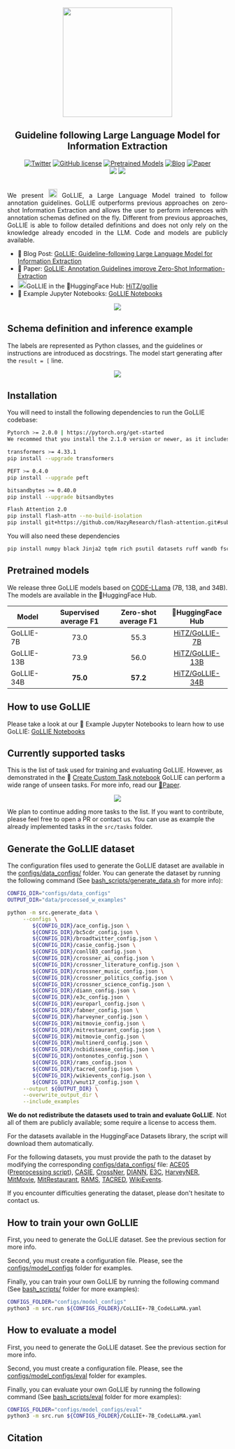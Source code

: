 
<p align="center">
    <br>
    <img src="assets/GoLLIE.png" style="height: 250px;">
    <br>
    <h2 align="center"><b>G</b>uideline f<b>o</b>llowing <b>L</b>arge <b>L</b>anguage Model for <b>I</b>nformation <b>E</b>xtraction</h2>


<p align="center">
    <a href="https://twitter.com/intent/tweet?text=Wow+this+new+model+is+amazing:&url=https%3A%2F%2Fgithub.com%2Fhitz-zentroa%2FGoLLIE"><img alt="Twitter" src="https://img.shields.io/twitter/url?style=social&url=https%3A%2F%2Fgithub.com%2Fosainz59%2FCoLLIE"></a>
    <a href="https://github.com/hitz-zentroa/GoLLIE/blob/main/LICENSE"><img alt="GitHub license" src="https://img.shields.io/github/license/osainz59/CoLLIE"></a>
    <a href="https://huggingface.co/collections/HiTZ/gollie-651bf19ee315e8a224aacc4f"><img alt="Pretrained Models" src="https://img.shields.io/badge/🤗HuggingFace-Pretrained Models-green"></a>
    <a href="https://github.com/osainz59/CoLLIE/blob/dev/docs/index.md"><img alt="Blog" src="https://img.shields.io/badge/📒-Blog Post-blue"></a>
    <a href="https://github.com/osainz59/CoLLIE/blob/dev/docs/index.md"><img alt="Paper" src="https://img.shields.io/badge/📖-Paper-orange"></a>
<br>
     <a href="http://www.hitz.eus/"><img src="https://img.shields.io/badge/HiTZ-Basque%20Center%20for%20Language%20Technology-blueviolet"></a>
    <a href="http://www.ixa.eus/?language=en"><img src="https://img.shields.io/badge/IXA-%20NLP%20Group-ff3333"></a>
    <br>
     <br>
</p>

<p align="justify">
We present  <img src="assets/GoLLIE.png" width="20"> GoLLIE, a Large Language Model trained to follow annotation guidelines. GoLLIE outperforms previous approaches on zero-shot Information Extraction and allows the user to perform inferences with annotation schemas defined on the fly. Different from previous approaches, GoLLIE is able to follow detailed definitions and does not only rely on the knowledge already encoded in the LLM. Code and models are publicly available.

- 📒 Blog Post: [GoLLIE: Guideline-following Large Language Model for Information Extraction](docs/index.md)
- 📖 Paper: [GoLLIE: Annotation Guidelines improve Zero-Shot Information-Extraction]()
- <img src="assets/GoLLIE.png" width="20">GoLLIE in the 🤗HuggingFace Hub: [HiTZ/gollie](https://huggingface.co/collections/HiTZ/gollie-651bf19ee315e8a224aacc4f)
- 🚀 Example Jupyter Notebooks: [GoLLIE Notebooks](notebooks/)
</p>

<p align="center">
<img src="assets/zero_shot_results.png">
</p>


## Schema definition and inference example

The labels are represented as Python classes, and the guidelines or instructions are introduced as docstrings. The model start generating after the `result = [` line.
<!---
```Python
# Entity definitions
@dataclass
class Launcher(Template):
    """Refers to a vehicle designed primarily to transport payloads from the Earth's 
    surface to space. Launchers can carry various payloads, including satellites, 
    crewed spacecraft, and cargo, into various orbits or even beyond Earth's orbit. 
    They are usually multi-stage vehicles that use rocket engines for propulsion."""

    mention: str  
    """
    The name of the launcher vehicle. 
    Such as: "Sturn V", "Atlas V", "Soyuz", "Ariane 5"
    """
    space_company: str # The company that operates the launcher. Such as: "Blue origin", "ESA", "Boeing", "ISRO", "Northrop Grumman", "Arianespace"
    crew: List[str] # Names of the crew members boarding the Launcher. Such as: "Neil Armstrong", "Michael Collins", "Buzz Aldrin"
    

@dataclass
class Mission(Template):
    """Any planned or accomplished journey beyond Earth's atmosphere with specific objectives, 
    either crewed or uncrewed. It includes missions to satellites, the International 
    Space Station (ISS), other celestial bodies, and deep space."""
    
    mention: str
    """
    The name of the mission. 
    Such as: "Apollo 11", "Artemis", "Mercury"
    """
    date: str # The start date of the mission
    departure: str # The place from which the vehicle will be launched. Such as: "Florida", "Houston", "French Guiana"
    destination: str # The place or planet to which the launcher will be sent. Such as "Moon", "low-orbit", "Saturn"

# This is the text to analyze
text = (
    "The Ares 3 mission to Mars is scheduled for 2032. The Starship rocket build by SpaceX will take off from Boca Chica,"
    "carrying the astronauts Max Rutherford, Elena Soto, and Jake Martinez."
)

# The annotation instances that take place in the text above are listed here
result = [
    Mission(mention='Ares 3', date='2032', departure='Boca Chica', destination='Mars'),
    Launcher(mention='Starship', space_company='SpaceX', crew=['Max Rutherford', 'Elena Soto', 'Jake Martinez'])
]
```
-->
<p align="center">
<img src="assets/snippets/space_transparent.png">
</p>

## Installation

You will need to install the following dependencies to run the GoLLIE codebase:
```bash
Pytorch >= 2.0.0 | https://pytorch.org/get-started
We recommed that you install the 2.1.0 version or newer, as it includes important bug fixes.

transformers >= 4.33.1
pip install --upgrade transformers

PEFT >= 0.4.0
pip install --upgrade peft

bitsandbytes >= 0.40.0
pip install --upgrade bitsandbytes

Flash Attention 2.0
pip install flash-attn --no-build-isolation
pip install git+https://github.com/HazyResearch/flash-attention.git#subdirectory=csrc/rotary
```

You will also need these dependencies
```bash
pip install numpy black Jinja2 tqdm rich psutil datasets ruff wandb fschat
```

## Pretrained models
We release three GoLLIE models based on [CODE-LLama](https://huggingface.co/codellama) (7B, 13B, and 34B). The models are available in the 🤗HuggingFace Hub.

| Model | Supervised average F1 | Zero-shot average F1 |                     🤗HuggingFace Hub                     |
|---|:---------------------:|:--------------------:|:---------------------------------------------------------:|
| GoLLIE-7B |         73.0          |         55.3         |  [HiTZ/GoLLIE-7B](https://huggingface.co/HiTZ/GoLLIE-7B)  |
| GoLLIE-13B |         73.9          |         56.0         | [HiTZ/GoLLIE-13B](https://huggingface.co/HiTZ/GoLLIE-13B) |
| GoLLIE-34B |       **75.0**        |       **57.2**       | [HiTZ/GoLLIE-34B](https://huggingface.co/HiTZ/GoLLIE-34B) |

## How to use GoLLIE

Please take a look at our 🚀 Example Jupyter Notebooks to learn how to use GoLLIE: [GoLLIE Notebooks](notebooks/)

## Currently supported tasks

This is the list of task used for training and evaluating GoLLIE. However, as demonstrated in the  🚀 [Create Custom Task notebook](notebooks/Create%20Custom%20Task.ipynb) GoLLIE can perform a wide range of unseen tasks. 
For more info, read our [📖Paper]().

<p align="center">
<img src="assets/datasets.png">
</p>

We plan to continue adding more tasks to the list. If you want to contribute, please feel free to open a PR or contact us. You can use as example the already implemented tasks in the `src/tasks` folder.


## Generate the GoLLIE dataset
The configuration files used to generate the GoLLIE dataset are available in the [configs/data_configs/](configs/data_configs/) folder.
You can generate the dataset by running the following command (See [bash_scripts/generate_data.sh](bash_scripts/generate_data.sh) for more info): 
```bash
CONFIG_DIR="configs/data_configs"
OUTPUT_DIR="data/processed_w_examples"

python -m src.generate_data \
     --configs \
        ${CONFIG_DIR}/ace_config.json \
        ${CONFIG_DIR}/bc5cdr_config.json \
        ${CONFIG_DIR}/broadtwitter_config.json \
        ${CONFIG_DIR}/casie_config.json \
        ${CONFIG_DIR}/conll03_config.json \
        ${CONFIG_DIR}/crossner_ai_config.json \
        ${CONFIG_DIR}/crossner_literature_config.json \
        ${CONFIG_DIR}/crossner_music_config.json \
        ${CONFIG_DIR}/crossner_politics_config.json \
        ${CONFIG_DIR}/crossner_science_config.json \
        ${CONFIG_DIR}/diann_config.json \
        ${CONFIG_DIR}/e3c_config.json \
        ${CONFIG_DIR}/europarl_config.json \
        ${CONFIG_DIR}/fabner_config.json \
        ${CONFIG_DIR}/harveyner_config.json \
        ${CONFIG_DIR}/mitmovie_config.json \
        ${CONFIG_DIR}/mitrestaurant_config.json \
        ${CONFIG_DIR}/mitmovie_config.json \
        ${CONFIG_DIR}/multinerd_config.json \
        ${CONFIG_DIR}/ncbidisease_config.json \
        ${CONFIG_DIR}/ontonotes_config.json \
        ${CONFIG_DIR}/rams_config.json \
        ${CONFIG_DIR}/tacred_config.json \
        ${CONFIG_DIR}/wikievents_config.json \
        ${CONFIG_DIR}/wnut17_config.json \
     --output ${OUTPUT_DIR} \
     --overwrite_output_dir \
     --include_examples
```

**We do not redistribute the datasets used to train and evaluate GoLLIE**. Not all of them are publicly available; some require a license to access them.

For the datasets available in the HuggingFace Datasets library, the script will download them automatically.

For the following datasets, you must provide the path to the dataset by modifying the corresponding [configs/data_configs/](configs/data_configs/) file: [ACE05](https://catalog.ldc.upenn.edu/LDC2006T06) ([Preprocessing script](https://github.com/osainz59/CoLLIE/blob/main/src/tasks/ace/preprocess_ace.py)), [CASIE](https://github.com/Ebiquity/CASIE/tree/master/data), [CrossNer](https://github.com/zliucr/CrossNER), [DIANN](http://nlp.uned.es/diann/), [E3C](https://github.com/hltfbk/E3C-Corpus/tree/main/preprocessed_data/clinical_entities/English), [HarveyNER](https://github.com/brickee/HarveyNER/tree/main/data/tweets), [MitMovie](https://groups.csail.mit.edu/sls/downloads/movie/), [MitRestaurant](https://groups.csail.mit.edu/sls/downloads/restaurant/), [RAMS](https://nlp.jhu.edu/rams/), [TACRED](https://nlp.stanford.edu/projects/tacred/), [WikiEvents](https://github.com/raspberryice/gen-arg).

If you encounter difficulties generating the dataset, please don't hesitate to contact us.

## How to train your own GoLLIE

First, you need to generate the GoLLIE dataset. See the previous section for more info.

Second, you must create a configuration file. Please, see the [configs/model_configs](configs/model_configs) folder for examples. 

Finally, you can train your own GoLLIE by running the following command (See [bash_scripts/](bash_scripts/) folder for more examples): 
```bash
CONFIGS_FOLDER="configs/model_configs"
python3 -m src.run ${CONFIGS_FOLDER}/CoLLIE+-7B_CodeLLaMA.yaml
```

## How to evaluate a model
First, you need to generate the GoLLIE dataset. See the previous section for more info.

Second, you must create a configuration file. Please, see the [configs/model_configs/eval](configs/model_configs/eval) folder for examples. 

Finally, you can evaluate your own GoLLIE by running the following command (See [bash_scripts/eval](bash_scripts/eval) folder for more examples): 
```bash
CONFIGS_FOLDER="configs/model_configs/eval"
python3 -m src.run ${CONFIGS_FOLDER}/CoLLIE+-7B_CodeLLaMA.yaml
```



## Citation
```

```
